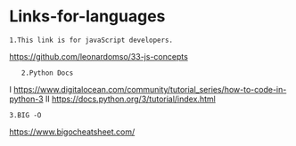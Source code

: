 # Links-for-languages

	1.This link is for javaScript developers.
https://github.com/leonardomso/33-js-concepts

	   2.Python Docs
  I https://www.digitalocean.com/community/tutorial_series/how-to-code-in-python-3
   II https://docs.python.org/3/tutorial/index.html

	3.BIG -O 
https://www.bigocheatsheet.com/	
